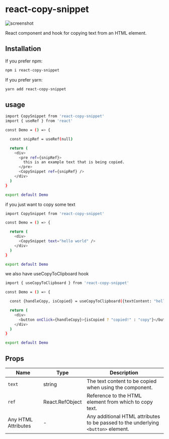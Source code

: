 ﻿# react-copy-snippet

![screenshot](https://firebasestorage.googleapis.com/v0/b/fir-auth-1c3bc.appspot.com/o/Screenshot%202024-03-19%20003914.jpg?alt=media&token=1a46ce54-183e-4f78-ab68-88cd3ea068b5)

React component and hook for copying text from an HTML element.

## Installation
If you prefer npm:
```bash
npm i react-copy-snippet
```
If you prefer yarn:
```bash
yarn add react-copy-snippet
```

## usage

```bash
import CopySnippet from 'react-copy-snippet'
import { useRef } from 'react'

const Demo = () => {

  const snipRef = useRef(null)

  return (
    <div>
      <pre ref={snipRef}>
        this is an example text that is being copied.
      </pre>
      <CopySnippet ref={snipRef} />
    </div>
  )
}

export default Demo
```

if you just want to copy some text

```bash
import CopySnippet from 'react-copy-snippet'

const Demo = () => {

  return (
    <div>
      <CopySnippet text="hello world" />
    </div>
  )
}

export default Demo
```

we also have useCopyToClipboard hook

```bash
import { useCopyToClipboard } from 'react-copy-snippet'

const Demo = () => {

  const {handleCopy, isCopied} = useCopyToClipboard({textContent: "hello world"})

  return (
    <div>
      <button onClick={handleCopy}>{isCopied ? "copied!" : "copy"}</button>
    </div>
  )
}

export default Demo
```

## Props

| Name     | Type            | Description                                             |
|----------|-----------------|---------------------------------------------------------|
| `text`   | string          | The text content to be copied when using the component. |
| `ref`    | React.RefObject | Reference to the HTML element from which to copy text.  |
| Any HTML Attributes | -       | Any additional HTML attributes to be passed to the underlying `<button>` element. |
